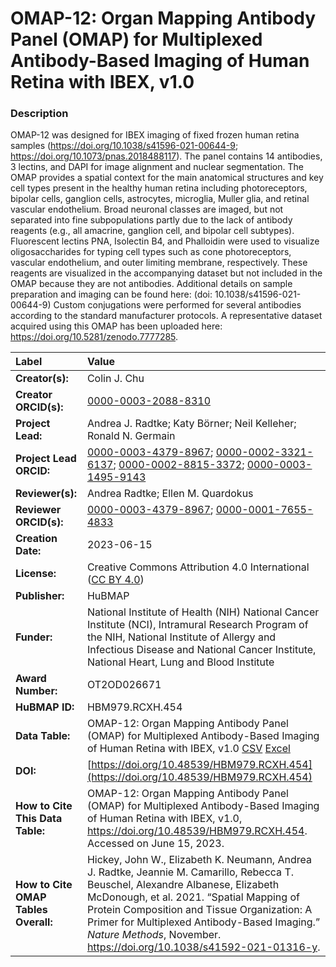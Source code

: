 # OMAP-12: Organ Mapping Antibody Panel (OMAP) for Multiplexed Antibody-Based Imaging of Human Retina with IBEX, v1.0

### Description
OMAP-12 was designed for IBEX imaging of fixed frozen human retina samples (https://doi.org/10.1038/s41596-021-00644-9; https://doi.org/10.1073/pnas.2018488117). The panel contains 14 antibodies, 3 lectins, and DAPI for image alignment and nuclear segmentation. The OMAP provides a spatial context for the main anatomical structures and key cell types present in the healthy human retina including photoreceptors, bipolar cells, ganglion cells, astrocytes, microglia, Muller glia, and retinal vascular endothelium. Broad neuronal classes are imaged, but not separated into fine subpopulations partly due to the lack of antibody reagents (e.g., all amacrine, ganglion cell, and bipolar cell subtypes). Fluorescent lectins PNA, Isolectin B4, and Phalloidin were used to visualize oligosaccharides for typing cell types such as cone photoreceptors, vascular endothelium, and outer limiting membrane, respectively. These reagents are visualized in the accompanying dataset but not included in the OMAP because they are not antibodies. Additional details on sample preparation and imaging can be found here: (doi: 10.1038/s41596-021-00644-9) Custom conjugations were performed for several antibodies according to the standard manufacturer protocols. A representative dataset acquired using this OMAP has been uploaded here: https://doi.org/10.5281/zenodo.7777285. 

| Label | Value |
| :------------- |:-------------|
| **Creator(s):** | Colin J. Chu |
| **Creator ORCID(s):** | [0000-0003-2088-8310](https://orcid.org/0000-0003-2088-8310)|
| **Project Lead:** | Andrea J. Radtke; Katy B&ouml;rner; Neil Kelleher; Ronald N. Germain |
| **Project Lead ORCID:** | [0000-0003-4379-8967](https://orcid.org/0000-0003-4379-8967); [0000-0002-3321-6137](https://orcid.org/0000-0002-3321-6137); [0000-0002-8815-3372](https://orcid.org/0000-0002-8815-3372); [0000-0003-1495-9143](https://orcid.org/0000-0003-1495-9143) |
| **Reviewer(s):** |Andrea Radtke; Ellen M. Quardokus |
| **Reviewer ORCID(s):** |[0000-0003-4379-8967](https://orcid.org/0000-0003-4379-8967); [0000-0001-7655-4833](https://orcid.org/0000-0001-7655-4833) |  
| **Creation Date:** | 2023-06-15|
| **License:** | Creative Commons Attribution 4.0 International ([CC BY 4.0](https://creativecommons.org/licenses/by/4.0/)) |
| **Publisher:** | HuBMAP |
| **Funder:** | National Institute of Health (NIH) National Cancer Institute (NCI), Intramural Research Program of the NIH, National Institute of Allergy and Infectious Disease and National Cancer Institute, National Heart, Lung and Blood Institute|
| **Award Number:** | OT2OD026671 |
| **HuBMAP ID:** | HBM979.RCXH.454 |
| **Data Table:** | OMAP-12: Organ Mapping Antibody Panel (OMAP) for Multiplexed Antibody-Based Imaging of Human Retina with IBEX, v1.0 [CSV](https://hubmapconsortium.github.io/ccf-releases/v1.4/omap/omap-12-eye-retina-ibex.csv) [Excel](https://hubmapconsortium.github.io/ccf-releases/v1.4/omap/omap-12-eye-retina-ibex.xlsx) |
| **DOI:** | [https://doi.org/10.48539/HBM979.RCXH.454](https://doi.org/10.48539/HBM979.RCXH.454) |
| **How to Cite This Data Table:** | OMAP-12: Organ Mapping Antibody Panel (OMAP) for Multiplexed Antibody-Based Imaging of Human Retina with IBEX, v1.0, https://doi.org/10.48539/HBM979.RCXH.454. Accessed on June 15, 2023.|
| **How to Cite OMAP Tables Overall:** | Hickey, John W., Elizabeth K. Neumann, Andrea J. Radtke, Jeannie M. Camarillo, Rebecca T. Beuschel, Alexandre Albanese, Elizabeth McDonough, et al. 2021. “Spatial Mapping of Protein Composition and Tissue Organization: A Primer for Multiplexed Antibody-Based Imaging.” *Nature Methods*, November. https://doi.org/10.1038/s41592-021-01316-y. |

